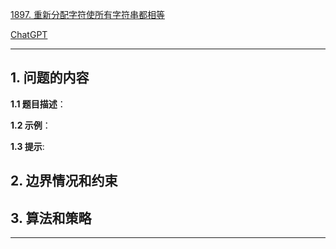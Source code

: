 [1897. 重新分配字符使所有字符串都相等](https://leetcode.cn/problems/redistribute-characters-to-make-all-strings-equal)

[ChatGPT](chat.openai.com)

---

## 1. 问题的内容
**1.1 题目描述**：

**1.2 示例**：

**1.3 提示**:

## 2. 边界情况和约束


## 3. 算法和策略

---


